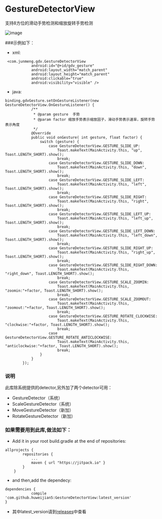 # GestureDetectorView
支持8方位的滑动手势检测和缩放旋转手势检测

![image](https://github.com/huweijian5/GestureDetectorView/blob/master/screenshots/device-2016-11-26-001439.png)

###示例如下：

* xml:
```
 <com.junmeng.gdv.GestureDetectorView
            android:id="@+id/gdv_gesture"
            android:layout_width="match_parent"
            android:layout_height="match_parent"
            android:clickable="true"
            android:visibility="visible" />
```
* java:
```
binding.gdvGesture.setOnGestureListener(new GestureDetectorView.OnGestureListener() {
            /**
             * @param gesture  手势
             * @param factor 缩放手势表示缩放因子，滑动手势表示速率，旋转手势表示角度
             */
            @Override
            public void onGesture( int gesture, float factor) {
                switch (gesture) {
                    case GestureDetectorView.GESTURE_SLIDE_UP:
                        Toast.makeText(MainActivity.this, "up", Toast.LENGTH_SHORT).show();
                        break;
                    case GestureDetectorView.GESTURE_SLIDE_DOWN:
                        Toast.makeText(MainActivity.this, "down", Toast.LENGTH_SHORT).show();
                        break;
                    case GestureDetectorView.GESTURE_SLIDE_LEFT:
                        Toast.makeText(MainActivity.this, "left", Toast.LENGTH_SHORT).show();
                        break;
                    case GestureDetectorView.GESTURE_SLIDE_RIGHT:
                        Toast.makeText(MainActivity.this, "right", Toast.LENGTH_SHORT).show();
                        break;
                    case GestureDetectorView.GESTURE_SLIDE_LEFT_UP:
                        Toast.makeText(MainActivity.this, "left_up", Toast.LENGTH_SHORT).show();
                        break;
                    case GestureDetectorView.GESTURE_SLIDE_LEFT_DOWN:
                        Toast.makeText(MainActivity.this, "left_down", Toast.LENGTH_SHORT).show();
                        break;
                    case GestureDetectorView.GESTURE_SLIDE_RIGHT_UP:
                        Toast.makeText(MainActivity.this, "right_up", Toast.LENGTH_SHORT).show();
                        break;
                    case GestureDetectorView.GESTURE_SLIDE_RIGHT_DOWN:
                        Toast.makeText(MainActivity.this, "right_down", Toast.LENGTH_SHORT).show();
                        break;
                    case GestureDetectorView.GESTURE_SCALE_ZOOMIN:
                        Toast.makeText(MainActivity.this, "zoomin:"+factor, Toast.LENGTH_SHORT).show();
                        break;
                    case GestureDetectorView.GESTURE_SCALE_ZOOMOUT:
                        Toast.makeText(MainActivity.this, "zoomout:"+factor, Toast.LENGTH_SHORT).show();
                        break;
                    case GestureDetectorView.GESTURE_ROTATE_CLOCKWISE:
                        Toast.makeText(MainActivity.this, "clockwise:"+factor, Toast.LENGTH_SHORT).show();
                        break;
                    case GestureDetectorView.GESTURE_ROTATE_ANTICLOCKWISE:
                        Toast.makeText(MainActivity.this, "anticlockwise:"+factor, Toast.LENGTH_SHORT).show();
                        break;
                }
            }
        });
  ```      
### 说明

此库除系统提供的detector,另外加了两个detector可用：
* GestureDetector（系统）
* ScaleGestureDetector（系统）
* MoveGestureDetector（新加）
* RotateGestureDetector（新加）

### 如果需要用到此库,做法如下：
* Add it in your root build.gradle at the end of repositories:
```
allprojects {
		repositories {
			...
			maven { url "https://jitpack.io" }
		}
	}
```	
* and then,add the dependecy:
```
dependencies {
	        compile 'com.github.huweijian5:GestureDetectorView:latest_version'
}
```
* 其中latest_version请到[releases](https://github.com/huweijian5/GestureDetectorView/releases)中查看

